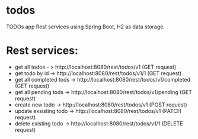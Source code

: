 # todos

TODOs app Rest services using Spring Boot, H2 as data storage.

# Rest services:

* get all todos - >  http://localhost:8080/rest/todos/v1   (GET request)
* get todo by id -> http://localhost:8080/rest/todos/v1/1   (GET request)
* get all completed tods -> http://localhost:8080/rest/todos/v1/completed   (GET request)
* get all pending tods -> http://localhost:8080/rest/todos/v1/pending   (GET request)
* create new todo -> http://localhost:8080/rest/todos/v1   (POST request)
* update exsisting todo -> http://localhost:8080/rest/todos/v1   (PATCH request)
* delete existing todo -> http://localhost:8080/rest/todos/v1/1   (DELETE request)





